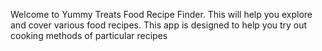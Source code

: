Welcome to Yummy Treats Food Recipe Finder. This will help you explore and cover various food recipes. This app is designed to help you try out cooking methods of particular recipes 

